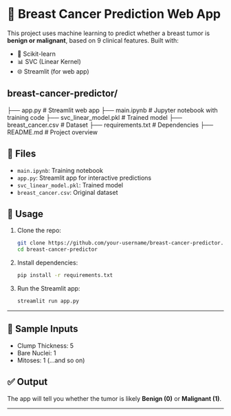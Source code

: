 # 🧠 Breast Cancer Prediction Web App

This project uses machine learning to predict whether a breast tumor is **benign or malignant**, based on 9 clinical features. Built with:

- 🧪 Scikit-learn
- 📊 SVC (Linear Kernel)
- 🌐 Streamlit (for web app)

 ##  breast-cancer-predictor/
├── app.py                   # Streamlit web app
├── main.ipynb              # Jupyter notebook with training code
├── svc_linear_model.pkl     # Trained model
├── breast_cancer.csv        # Dataset
├── requirements.txt         # Dependencies
├── README.md                # Project overview


## 📂 Files

- `main.ipynb`: Training notebook
- `app.py`: Streamlit app for interactive predictions
- `svc_linear_model.pkl`: Trained model
- `breast_cancer.csv`: Original dataset

## 🚀 Usage

1. Clone the repo:
    ```bash
    git clone https://github.com/your-username/breast-cancer-predictor.git
    cd breast-cancer-predictor
    ```

2. Install dependencies:
    ```bash
    pip install -r requirements.txt
    ```

3. Run the Streamlit app:
    ```bash
    streamlit run app.py
    ```

---

## 🧬 Sample Inputs

- Clump Thickness: 5
- Bare Nuclei: 1
- Mitoses: 1
(...and so on)

## ✅ Output

The app will tell you whether the tumor is likely **Benign (0)** or **Malignant (1)**.

---
